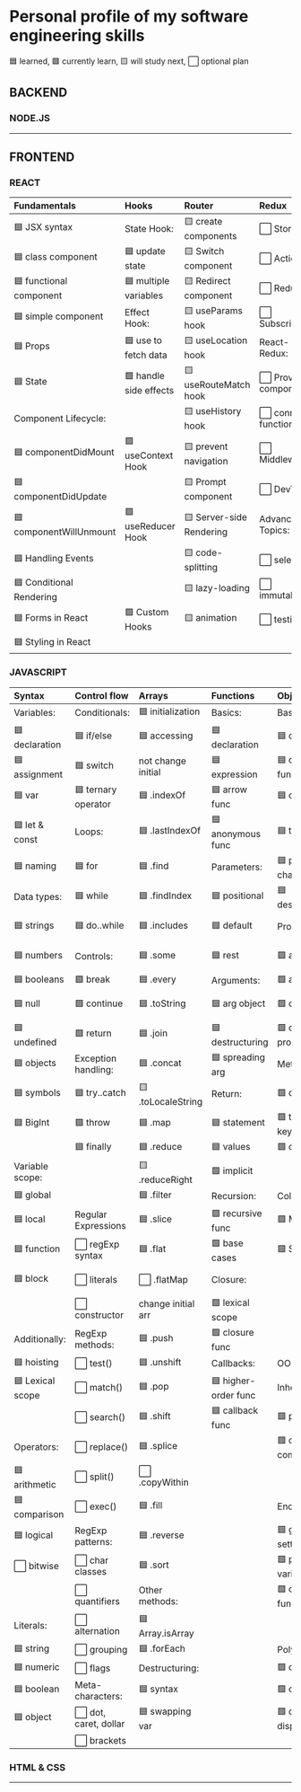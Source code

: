# Personal profile of my software engineering skills

🟦 learned, 🟩 currently learn, 🟨 will study next, ⬜ optional plan

## BACKEND

### NODE.JS



___

## FRONTEND

### REACT

| Fundamentals              | Hooks                   | Router                   | Redux                 |
|:--------------------------|:------------------------|:-------------------------|:----------------------|
| 🟦 JSX syntax            | State Hook:             | 🟨 create components     | ⬜ Store              |
| 🟦 class component       | 🟦 update state         | 🟨 Switch component      | ⬜ Actions           |
| 🟦 functional component  | 🟦 multiple variables   | 🟨 Redirect component    | ⬜ Reducers           |
| 🟦 simple component      | Effect Hook:            | 🟨 useParams hook        | ⬜ Subscriptions      |
| 🟦 Props                 | 🟦 use to fetch data    | 🟨 useLocation hook      | React-Redux:          |
| 🟦 State                 | 🟩 handle side effects  | 🟨 useRouteMatch hook    | ⬜ Provider component |
| Component Lifecycle:      |                         | 🟨 useHistory hook       | ⬜ connect function   |
| 🟦 componentDidMount     | 🟩 useContext Hook      | 🟨 prevent navigation    | ⬜ Middleware         |
| 🟦 componentDidUpdate    |                         | 🟨 Prompt component      | ⬜ DevTools           |
| 🟦 componentWillUnmount  | 🟩 useReducer Hook      | 🟨 Server-side Rendering | Advanced Topics:      |
| 🟦 Handling Events       |                         | 🟨 code-splitting        | ⬜ selectors          |
| 🟦 Conditional Rendering |                         | 🟨 lazy-loading          | ⬜ immutability       |
| 🟦 Forms in React        | 🟩 Custom Hooks        | 🟨 animation             | ⬜ testing            |
| 🟦 Styling in React      |                         |                          |                        |


### JAVASCRIPT

| Syntax             | Control flow          | Arrays             | Functions          |  Objects             | Asynchronous         |
|:-------------------|:----------------------|:-------------------|:-------------------|:---------------------|:---------------------|
|  Variables:        | Conditionals:         | 🟦 initialization | Basics:             | Basics:             | Event loop:          |
| 🟦 declaration    | 🟦 if/else            | 🟦 accessing      | 🟦 declaration     | 🟦 obj literals      | 🟦 call stack       |
| 🟦 assignment     | 🟦 switch             | not change initial | 🟦 expression      | 🟦 constructor func  | 🟦 microtasks       |
| 🟦 var            | 🟦 ternary operator   | 🟦 .indexOf       | 🟦 arrow func      | 🟦 classes           | 🟦 macrotasks       |
| 🟦 let & const    | Loops:                | 🟦 .lastIndexOf    | 🟦 anonymous func  | 🟦 this              | Event loop:         |
| 🟦 naming         | 🟦 for                | 🟦 .find          | Parameters:         | 🟦 prototype chain   | 🟦 process.nextTick |
| Data types:       | 🟦 while              | 🟦 .findIndex      | 🟦 positional      | 🟦 destructuring     | 🟦 Promise.then     |
| 🟦 strings        | 🟦 do..while          | 🟦 .includes      | 🟦 default          | Properties:          | 🟦 async function   |
| 🟦 numbers        | Controls:             | 🟦 .some           | 🟦 rest            | 🟩 access            | 🟦 setTimeout(c, 0) | 
| 🟦 booleans       | 🟩 break              | 🟦 .every         | Arguments:          | 🟩 assignment        | 🟦 setImmediate     | 
| 🟦 null           | 🟩 continue           | 🟦 .toString      | 🟦 arg object       | 🟩 descriptors      | 🟦 setTimeout(c, n) |
| 🟦 undefined      | 🟩 return             | 🟦 .join          | 🟦 destructuring    | 🟩 computed prop    | 🟦  setInterval     |  
| 🟦 objects        | Exception handling:   | 🟦 .concat         | 🟦 spreading arg    | Methods:             | Promises:           |  
| 🟦 symbols        | 🟦 try..catch         | 🟨 .toLocaleString | Return:             | 🟩 definitions       | 🟦 syntax           |  
| 🟦 BigInt         | 🟩 throw              | 🟦 .map            | 🟦 statement        | 🟩 this keyword     | 🟦 chaining         |
|                   | 🟦 finally             | 🟦 .reduce        | 🟦 values           | 🟩 chaining          | 🟨 promise.all      |   
| Variable scope:   |                        | 🟨 .reduceRight    | 🟩 implicit         |                     | 🟦 error handling  | 
| 🟦 global        |                         | 🟦 .filter        | Recursion:           | Collection:         |  Async/await:        |  
| 🟦 local         | Regular Expressions     | 🟦 .slice         | 🟩 recursive func   | 🟩 Map              | 🟩 syntax          | 
| 🟦 function      | ⬜ regExp syntax       | 🟦 .flat          | 🟩 base cases       | 🟩 Set               | 🟩 error handling   | 
| 🟦 block         | ⬜  literals           | ⬜ .flatMap       | Closure:             |                     | 🟨 async generators | 
|                   | ⬜  constructor        | change initial arr | 🟩 lexical scope    |                     |                    |
| Additionally:     | RegExp methods:        | 🟦 .push          | 🟩 closure func      |                     | Browser APIs:      |
| 🟦 hoisting      | ⬜ test()              | 🟦 .unshift        | Callbacks:           | OOP in JS           | 🟦 DOM              | 
| 🟦 Lexical scope | ⬜ match()             | 🟦 .pop           | 🟦 higher-order func | Inheritance:         | 🟦 events          |  
|                  | ⬜ search()            | 🟦 .shift         | 🟦 callback func     | 🟩 patterns          | 🟦 XMLHttpRequest   | 
| Operators:       | ⬜ replace()           | 🟦 .splice        |                      | 🟩 obj composition   | 🟦 fetch API        | 
| 🟦 arithmetic    | ⬜ split()             | ⬜ .copyWithin    |                      |                      | 🟨 Web Workers        |    
| 🟦 comparison    | ⬜ exec()              | 🟦 .fill          |                      | Encapsulation:       |                        |  
| 🟦 logical       | RegExp patterns:       | 🟦 .reverse       |                      | 🟩 getters & setters |                        |
| ⬜ bitwise       | ⬜ char classes        | 🟦 .sort          |                      | 🟩 private variables |                        |
|                  | ⬜ quantifiers         | Other methods:    |                      | 🟩 closure func       |                        | 
|  Literals:       | ⬜ alternation         | 🟦 Array.isArray |                      |                        |                        |  
| 🟦 string       | ⬜ grouping            | 🟦 .forEach       |                      | Polymorphism:         |                        |  
| 🟦 numeric      | ⬜ flags               | Destructuring:    |                      | 🟩 overriding         |                        | 
| 🟦 boolean      | Meta-characters:        | 🟦 syntax         |                      | 🟩 overloading       |                        |  
| 🟦 object       | ⬜ dot, caret, dollar  | 🟦 swapping var   |                      | 🟩 dynamic dispatch   |                        |
|                  | ⬜ brackets            |                   |                      |                       |                        |


### HTML & CSS





___
